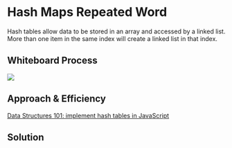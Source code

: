 # Hash Maps Repeated Word

Hash tables allow data to be stored in an array and accessed by a linked list. More than one item in the same index will create a linked list in that index.

## Whiteboard Process

![](/javascript/sorts/hashTables)

## Approach & Efficiency

[Data Structures 101: implement hash tables in JavaScript](https://www.educative.io/blog/data-strucutres-hash-table-javascript)

## Solution


